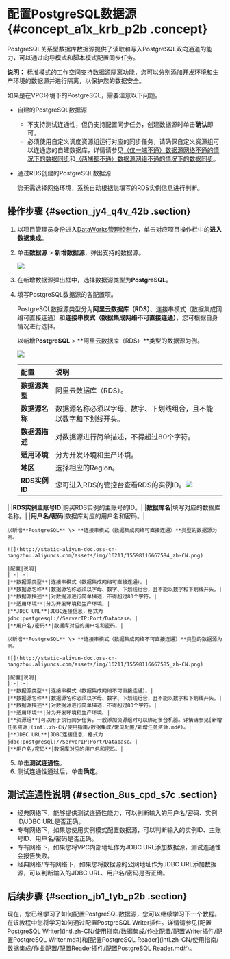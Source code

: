 # 配置PostgreSQL数据源 {#concept_a1x_krb_p2b .concept}

PostgreSQL关系型数据库数据源提供了读取和写入PostgreSQL双向通道的能力，可以通过向导模式和脚本模式配置同步任务。

**说明：** 标准模式的工作空间支持[数据源隔离](intl.zh-CN/使用指南/数据集成/数据源配置/数据源隔离.md#)功能，您可以分别添加开发环境和生产环境的数据源并进行隔离，以保护您的数据安全。

如果是在VPC环境下的PostgreSQL，需要注意以下问题。

-   自建的PostgreSQL数据源
    -   不支持测试连通性，但仍支持配置同步任务，创建数据源时单击**确认**即可。
    -   必须使用自定义调度资源组运行对应的同步任务，请确保自定义资源组可以连通您的自建数据库，详情请参见[（仅一端不通）数据源网络不通的情况下的数据同步](intl.zh-CN/使用指南/数据集成/最佳实践/（仅一端不通）数据源网络不通的情况下的数据同步.md#)和[（两端都不通）数据源网络不通的情况下的数据同步](intl.zh-CN/使用指南/数据集成/最佳实践/（两端都不通）数据源网络不通的情况下的数据同步.md#)。
-   通过RDS创建的PostgreSQL数据源

    您无需选择网络环境，系统自动根据您填写的RDS实例信息进行判断。


## 操作步骤 {#section_jy4_q4v_42b .section}

1.  以项目管理员身份进入[DataWorks管理控制台](https://workbench.data.aliyun.com/console)，单击对应项目操作栏中的**进入数据集成**。
2.  单击**数据源** \> **新增数据源**，弹出支持的数据源。

    ![](http://static-aliyun-doc.oss-cn-hangzhou.aliyuncs.com/assets/img/16211/15598116667572_zh-CN.png)

3.  在新增数据源弹出框中，选择数据源类型为**PostgreSQL**。
4.  填写PostgreSQL数据源的各配置项。

    PostgreSQL数据源类型分为**阿里云数据库（RDS）**、连接串模式（数据集成网络可直接连通）和**连接串模式（数据集成网络不可直接连通）**，您可根据自身情况进行选择。

    以新增**PostgreSQL** \> **阿里云数据库（RDS）**类型的数据源为例。

    ![](http://static-aliyun-doc.oss-cn-hangzhou.aliyuncs.com/assets/img/16211/15598116667581_zh-CN.png)

    |配置|说明|
    |:-|:-|
    |**数据源类型**|阿里云数据库（RDS）。|
    |**数据源名称**|数据源名称必须以字母、数字、下划线组合，且不能以数字和下划线开头。|
    |**数据源描述**|对数据源进行简单描述，不得超过80个字符。|
    |**适用环境**|分为开发环境和生产环境。|
    |**地区**|选择相应的Region。|
    |**RDS实例ID**|您可进入RDS的管控台查看RDS的实例ID。![](http://static-aliyun-doc.oss-cn-hangzhou.aliyuncs.com/assets/img/16211/15598116667582_zh-CN.png)

|
    |**RDS实例主账号ID**|购买RDS实例的主账号的ID。|
    |**数据库名**|填写对应的数据库名称。|
    |**用户名/密码**|数据库对应的用户名和密码。|

    以新增**PostgreSQL** \> **连接串模式（数据集成网络可直接连通）**类型的数据源为例。

    ![](http://static-aliyun-doc.oss-cn-hangzhou.aliyuncs.com/assets/img/16211/15598116667584_zh-CN.png)

    |配置|说明|
    |:-|:-|
    |**数据源类型**|连接串模式（数据集成网络可直接连通）。|
    |**数据源名称**|数据源名称必须以字母、数字、下划线组合，且不能以数字和下划线开头。|
    |**数据源描述**|对数据源进行简单描述，不得超过80个字符。|
    |**适用环境**|分为开发环境和生产环境。|
    |**JDBC URL**|JDBC连接信息，格式为jdbc:postgresql://ServerIP:Port/Database。|
    |**用户名/密码**|数据库对应的用户名和密码。|

    以新增**PostgreSQL** \> **连接串模式（数据集成网络不可直接连通）**类型的数据源为例。

    ![](http://static-aliyun-doc.oss-cn-hangzhou.aliyuncs.com/assets/img/16211/15598116667585_zh-CN.png)

    |配置|说明|
    |:-|:-|
    |**数据源类型**|连接串模式（数据集成网络不可直接连通）。|
    |**数据源名称**|数据源名称必须以字母、数字、下划线组合，且不能以数字和下划线开头。|
    |**数据源描述**|对数据源进行简单描述，不得超过80个字符。|
    |**适用环境**|分为开发环境和生产环境。|
    |**资源组**|可以用于执行同步任务，一般添加资源组时可以绑定多台机器。详情请参见[新增任务资源](intl.zh-CN/使用指南/数据集成/常见配置/新增任务资源.md#)。|
    |**JDBC URL**|JDBC连接信息，格式为jdbc:postgresql://ServerIP:Port/Database。|
    |**用户名/密码**|数据库对应的用户名和密码。|

5.  单击**测试连通性**。
6.  测试连通性通过后，单击**确定**。

## 测试连通性说明 {#section_8us_cpd_s7c .section}

-   经典网络下，能够提供测试连通性能力，可以判断输入的用户名/密码、实例ID/JDBC URL是否正确。
-   专有网络下，如果您使用实例模式配置数据源，可以判断输入的实例ID、主账号ID、用户名/密码是否正确。
-   专有网络下，如果您将VPC内部地址作为JDBC URL添加数据源，测试连通性会报告失败。
-   经典网络/专有网络下，如果您将数据源的公网地址作为JDBC URL添加数据源，可以判断输入的JDBC URL、用户名/密码是否正确。

## 后续步骤 {#section_jb1_tyb_p2b .section}

现在，您已经学习了如何配置PostgreSQL数据源，您可以继续学习下一个教程。在该教程中您将学习如何通过配置PostgreSQL Writer插件。详情请参见[配置PostgreSQL Writer](intl.zh-CN/使用指南/数据集成/作业配置/配置Writer插件/配置PostgreSQL Writer.md#)和[配置PostgreSQL Reader](intl.zh-CN/使用指南/数据集成/作业配置/配置Reader插件/配置PostgreSQL  Reader.md#)。

